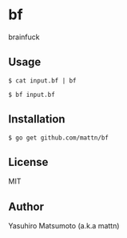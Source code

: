 # bf

brainfuck

## Usage

```
$ cat input.bf | bf
```

```
$ bf input.bf
```

## Installation

```
$ go get github.com/mattn/bf
```

## License

MIT

## Author

Yasuhiro Matsumoto (a.k.a mattn)
